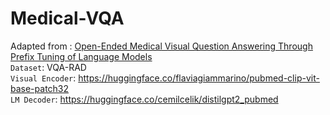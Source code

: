 # Medical-VQA
Adapted from : [Open-Ended Medical Visual Question Answering Through Prefix Tuning of Language Models](https://arxiv.org/abs/2303.05977)<br>
`Dataset`: VQA-RAD<br>
`Visual Encoder`: https://huggingface.co/flaviagiammarino/pubmed-clip-vit-base-patch32<br>
`LM Decoder`: https://huggingface.co/cemilcelik/distilgpt2_pubmed<br>
